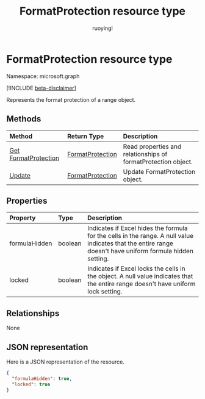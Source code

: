 ﻿---
title: "FormatProtection resource type"
description: "Represents the format protection of a range object."
localization_priority: Normal
doc_type: resourcePageType
ms.prod: ""
author: "ruoyingl"
---

# FormatProtection resource type

Namespace: microsoft.graph

[!INCLUDE [beta-disclaimer](../../includes/beta-disclaimer.md)]

Represents the format protection of a range object.

## Methods

| Method                                                 | Return Type                             | Description                                                   |
| :----------------------------------------------------- | :-------------------------------------- | :------------------------------------------------------------ |
| [Get FormatProtection](../api/formatprotection-get.md) | [FormatProtection](formatprotection.md) | Read properties and relationships of formatProtection object. |
| [Update](../api/formatprotection-update.md)            | [FormatProtection](formatprotection.md) | Update FormatProtection object.                               |

## Properties

| Property      | Type    | Description                                                                                                                                                |
| :------------ | :------ | :--------------------------------------------------------------------------------------------------------------------------------------------------------- |
| formulaHidden | boolean | Indicates if Excel hides the formula for the cells in the range. A null value indicates that the entire range doesn't have uniform formula hidden setting. |
| locked        | boolean | Indicates if Excel locks the cells in the object. A null value indicates that the entire range doesn't have uniform lock setting.                          |

## Relationships

None

## JSON representation

Here is a JSON representation of the resource.

<!-- {
  "blockType": "resource",
  "optionalProperties": [

  ],
  "@odata.type": "microsoft.graph.formatProtection"
}-->

```json
{
  "formulaHidden": true,
  "locked": true
}

```

<!-- uuid: 8fcb5dbc-d5aa-4681-8e31-b001d5168d79
2015-10-25 14:57:30 UTC -->

<!--
{
  "type": "#page.annotation",
  "description": "FormatProtection resource",
  "keywords": "",
  "section": "documentation",
  "tocPath": "",
  "suppressions": []
}
-->
